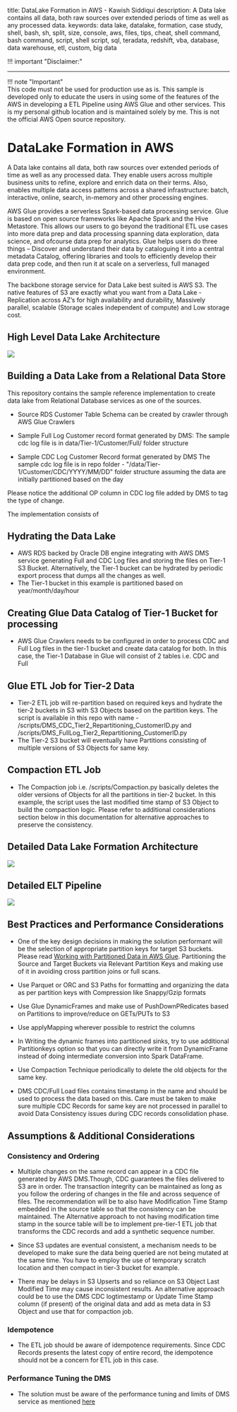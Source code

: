 title: DataLake Formation in AWS - Kawish Siddiqui
description: A Data lake contains all data, both raw sources over extended periods of time as well as any processed data.
keywords: data lake, datalake, formation, case study, shell, bash, sh, split, size, console, aws, files, tips, cheat, shell command, bash command, script, shell script, sql, teradata, redshift, vba, database, data warehouse, etl, custom, big data

!!! important "Disclaimer:"
    <div id="disclaimer"> </div>
    <p id="credit"></p>


<script>
	var git_user = "dhawalkp";
	var git_tree = ""
	var git_repo_name = "datalake";
	var git_repo_path = git_user + "/datalake";
//
// Disclaimer Code
	var disc_line = "<i>Information on this page is based on the article published by ";
	disc_line = disc_line + "<a href='https://github.com/" + git_user + "'>" + git_user + "</a>"
	disc_line = disc_line + " at ";
	disc_line = disc_line + " <a href='https://github.com/" + git_repo_path + "'>" + git_repo_name + "</a> ";
	disc_line = disc_line + " and not owned or represented by [";
	disc_line = disc_line + "<a href='https://" + window.location.hostname +"'>" + window.location.hostname + "</a> ] ";
	disc_line = disc_line + "or this article is true and accurate to the best of the authors' knowledge. ";
    disc_line = disc_line + "Information on this site should be verified and tested before usage at your own effort and risk and <b>should not be considered as Official sources by any mean through this website.<b></i>";
	document.getElementById("disclaimer").innerHTML = disc_line;	
 </script>
 ---
!!! note "Important"  
     This code must not be used for production use as is. This sample is developed only to educate the users in using some of the features of the AWS in developing a ETL Pipeline using AWS Glue and other services. This is my personal github location and is maintained solely by me.
     This is not the official AWS Open source repository.

# DataLake Formation in AWS

A Data lake contains all data, both raw sources over extended periods of time as well as any processed data. They enable users across multiple business units to refine, explore and enrich data on their terms. Also, enables multiple data access patterns across a shared infrastructure: batch, interactive, online, search, in-memory and other processing engines.

AWS Glue provides a serverless Spark-based data processing service. Glue is based on open source frameworks like Apache Spark and the Hive Metastore. This allows our users to go beyond the traditional ETL use cases into more data prep and data processing spanning data exploration, data science, and ofcourse data prep for analytics. 
Glue helps users do three things – Discover and understand their data by cataloguing it into a central metadata Catalog, offering libraries and tools to efficiently develop their data prep code, and then run it at scale on a serverless, full managed environment. 

The backbone storage service for Data Lake best suited is AWS S3. The native features of S3 are exactly what you want from a Data Lake - Replication across AZ’s for high availability and durability, Massively parallel, scalable (Storage scales independent of compute) and Low storage cost.

## High Level Data Lake Architecture

![](https://github.com/dhawalkp/datalake/raw/master/High_Level_architecture_DataLake.png)

## Building a Data Lake from a Relational Data Store

This repository contains the sample reference implementation to create data lake from Relational Database services as one of the sources.

* Source RDS Customer Table Schema can be created by crawler through AWS Glue Crawlers

* Sample Full Log Customer record format generated by DMS:
The sample cdc log file is in data/Tier-1/Customer/Full/ folder structure 


* Sample CDC Log Customer Record format generated by DMS 
The sample cdc log file is in repo folder - "/data/Tier-1/Customer/CDC/YYYY/MM/DD" folder structure assuming the data are initially partitioned based on the day


Please notice the additional OP column in CDC log file added by DMS to tag the type of change.

The implementation consists of 
## Hydrating the Data Lake
* AWS RDS backed by Oracle DB engine integrating with AWS DMS service generating Full and CDC Log files and storing the files on Tier-1 S3 Bucket. Alternatively, the Tier-1 bucket can be hydrated by periodic export process that dumps all the changes as well.
* The Tier-1 bucket in this example is partitioned based on year/month/day/hour
## Creating Glue Data Catalog of Tier-1 Bucket for processing
* AWS Glue Crawlers needs to be configured in order to process CDC and Full Log files in the tier-1 bucket and create data catalog for both. In this case, the Tier-1 Database in Glue will consist of 2 tables i.e. CDC and Full

## Glue ETL Job for Tier-2 Data
* Tier-2 ETL job will re-partition based on required keys and hydrate the tier-2 buckets in S3 with S3 Objects based on the partition keys. The script is available in this repo with name - /scripts/DMS_CDC_Tier2_Repartitioning_CustomerID.py and /scripts/DMS_FullLog_Tier2_Repartitioning_CustomerID.py
* The Tier-2 S3 bucket will eventually have Partitions consisting of multiple versions of S3 Objects for same key.

## Compaction ETL Job
* The Compaction job i.e. /scripts/Compaction.py basically deletes the older versions of Objects for all the partitions in tier-2 bucket. In this example, the script uses the last modified time stamp of S3 Object to build the compaction logic. Please refer to additional considerations section below in this documentation for alternative approaches to preserve the consistency.


## Detailed Data Lake Formation Architecture

![](https://github.com/dhawalkp/datalake/raw/master/Data_Pipeline_Architecture.png)

## Detailed ELT Pipeline 

![](https://github.com/dhawalkp/datalake/raw/master/Compaction.png)

## Best Practices and Performance Considerations
* One of the key design decisions in making the solution performant will be the selection of appropriate partition keys for target S3 buckets. Please read [Working with Partitioned Data in AWS Glue](https://aws.amazon.com/blogs/big-data/work-with-partitioned-data-in-aws-glue/). Partitioning the Source and Target Buckets via Relevant Partition Keys and making use of it in avoiding cross partition joins or full scans.

* Use Parquet or ORC and S3 Paths for formatting and organizing the data as per partition keys with Compression like Snappy/Gzip formats
* Use Glue DynamicFrames and make use of PushDownPRedicates based on Partitions to improve/reduce on GETs/PUTs to S3
* Use applyMapping wherever possible to restrict the columns
* In Writing the dynamic frames into partitioned sinks, try to use additional Partitionkeys option so that you can directly write it from DynamicFrame instead of doing intermediate conversion into Spark DataFrame.
* Use Compaction Technique periodically to delete the old objects for the same key.
* DMS CDC/Full Load files contains timestamp in the name and should be used to process the data based on this. Care must be taken to make sure multiple CDC Records for same key are not processed in parallel to avoid Data Consistency issues during CDC records consolidation phase.

## Assumptions & Additional Considerations

### Consistency and Ordering
* Multiple changes on the same record can appear in a CDC file generated by AWS DMS.Though, CDC guarantees the files delivered to S3 are in order. The transaction integrity can be maintained as long as you follow the ordering of changes in the file and across sequence of files. The recommendation will be to also have Modification Time Stamp embedded in the source table so that the consistency can be maintained. The Alternative approach to not having modification time stamp in the source table will be to implement pre-tier-1 ETL job that transforms the CDC records and add a synthetic sequence number.

* Since S3 updates are eventual consistent, a mechanism needs to be developed to make sure the data being queried are not being mutated at the same time. You have to employ the use of temporary scratch location and then compact in tier-3 bucket for example.
* There may be delays in S3 Upserts and so reliance on S3 Object Last Modified Time may cause inconsistent results. An alternative approach could be to use the DMS CDC logtimestamp or Update Time Stamp column (if present) of the original data and add as meta data in S3 Object and use that for compaction job.
### Idempotence

* The ETL job should be aware of idempotence requirements. Since CDC Records presents the latest copy of entire record, the idempotence should not be a concern for ETL job in this case.
### Performance Tuning the DMS

* The solution must be aware of the performance tuning and limits of DMS service as mentioned [here](https://docs.aws.amazon.com/dms/latest/userguide/CHAP_BestPractices.html) 

